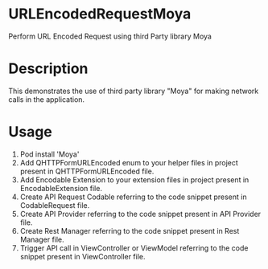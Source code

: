 # URLEncodedRequestMoya
Perform URL Encoded Request using third Party library Moya

# Description
This demonstrates the use of third party library "Moya" for making network calls in the application.

# Usage
1. Pod install 'Moya' 
2. Add QHTTPFormURLEncoded enum to your helper files in project present in QHTTPFormURLEncoded file.
3. Add Encodable Extension to your extension files in project present in EncodableExtension file.
4. Create API Request Codable referring to the code snippet present in CodableRequest file.
5. Create API Provider referring to the code snippet present in API Provider file.
6. Create Rest Manager referring to the code snippet present in Rest Manager file.
7. Trigger API call in ViewController or ViewModel referring to the code snippet present in ViewController file.
